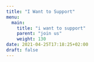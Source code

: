 ```yaml
---
title: "I Want to Support"
menu:
  main:
    title: "i want to support"
    parent: "join us"
    weight: 130
date: 2021-04-25T17:18:25+02:00
draft: false
---
```


